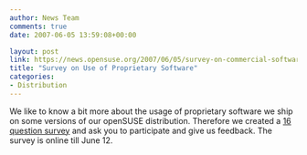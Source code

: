 ```yaml
---
author: News Team
comments: true
date: 2007-06-05 13:59:08+00:00

layout: post
link: https://news.opensuse.org/2007/06/05/survey-on-commercial-software/
title: "Survey on Use of Proprietary Software"
categories:
- Distribution
---
```

We like to know a bit more about the usage of proprietary software we ship on some versions of our openSUSE distribution. Therefore we created a [ 16 question survey](http://www.surveymonkey.com/Users/33889499/Surveys/413433852485/CC07C39C-761F-4059-8A51-5DAE03B24ACE.asp?U=413433852485&DO_NOT_COPY_THIS_LINK) and ask you to participate and give us feedback. The survey is online till June 12.
